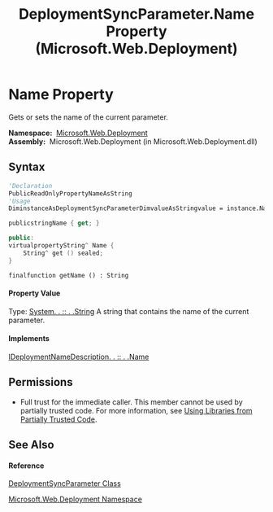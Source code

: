 ﻿---
title: DeploymentSyncParameter.Name Property  (Microsoft.Web.Deployment)
TOCTitle: Name Property
ms:assetid: P:Microsoft.Web.Deployment.DeploymentSyncParameter.Name
ms:mtpsurl: https://msdn.microsoft.com/en-us/library/microsoft.web.deployment.deploymentsyncparameter.name(v=VS.90)
ms:contentKeyID: 20208690
ms.date: 05/02/2012
mtps_version: v=VS.90
f1_keywords:
- Microsoft.Web.Deployment.DeploymentSyncParameter.Name
- Microsoft.Web.Deployment.DeploymentSyncParameter.get_Name
dev_langs:
- CSharp
- JScript
- VB
- c++
api_location:
- Microsoft.Web.Deployment.dll
api_name:
- Microsoft.Web.Deployment.DeploymentSyncParameter.get_Name
- Microsoft.Web.Deployment.DeploymentSyncParameter.Name
api_type:
- Managed
topic_type:
- apiref
- kbSyntax
product_family_name: VS
ROBOTS: INDEX,FOLLOW
---

# Name Property

Gets or sets the name of the current parameter.

**Namespace:**  [Microsoft.Web.Deployment](microsoft-web-deployment-namespace.md)  
**Assembly:**  Microsoft.Web.Deployment (in Microsoft.Web.Deployment.dll)

## Syntax

``` vb
'Declaration
PublicReadOnlyPropertyNameAsString
'Usage
DiminstanceAsDeploymentSyncParameterDimvalueAsStringvalue = instance.Name
```

``` csharp
publicstringName { get; }
```

``` c++
public:
virtualpropertyString^ Name {
    String^ get () sealed;
}
```

``` jscript
finalfunction getName () : String
```

#### Property Value

Type: [System. . :: . .String](https://msdn.microsoft.com/en-us/library/s1wwdcbf\(v=vs.90\))  
A string that contains the name of the current parameter.  

#### Implements

[IDeploymentNameDescription. . :: . .Name](ideploymentnamedescription-name-property-microsoft-web-deployment.md)  

## Permissions

  - Full trust for the immediate caller. This member cannot be used by partially trusted code. For more information, see [Using Libraries from Partially Trusted Code](https://msdn.microsoft.com/en-us/library/8skskf63\(v=vs.90\)).

## See Also

#### Reference

[DeploymentSyncParameter Class](deploymentsyncparameter-class-microsoft-web-deployment.md)

[Microsoft.Web.Deployment Namespace](microsoft-web-deployment-namespace.md)

